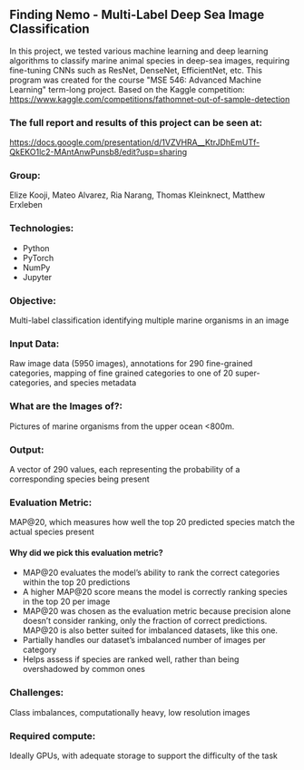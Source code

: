 ## Finding Nemo - Multi-Label Deep Sea Image Classification
In this project, we tested various machine learning and deep learning algorithms to classify marine animal species in deep-sea images, requiring fine-tuning CNNs such as ResNet, DenseNet, EfficientNet, etc. This program was created for the course "MSE 546: Advanced Machine Learning" term-long project. Based on the Kaggle competition: https://www.kaggle.com/competitions/fathomnet-out-of-sample-detection

### The full report and results of this project can be seen at: 
https://docs.google.com/presentation/d/1VZVHRA__KtrJDhEmUTf-QkEKO1lc2-MAntAnwPunsb8/edit?usp=sharing

### Group: 
Elize Kooji, Mateo Alvarez, Ria Narang, Thomas Kleinknect, Matthew Erxleben

### Technologies:
- Python
- PyTorch
- NumPy
- Jupyter

### Objective: 
Multi-label classification identifying multiple marine organisms in an image

### Input Data: 
Raw image data (5950 images), annotations for 290 fine-grained categories, mapping of fine grained categories to one of 20 super-categories, and species metadata

### What are the Images of?: 
Pictures of marine organisms from the upper ocean <800m.

### Output: 
A vector of 290 values, each representing the probability of a corresponding species being present

### Evaluation Metric: 
MAP@20, which measures how well the top 20 predicted species match the actual species present

#### Why did we pick this evaluation metric?
- MAP@20 evaluates the model’s ability to rank the correct categories within the top 20 predictions
- A higher MAP@20 score means the model is correctly ranking species in the top 20 per image
- MAP@20 was chosen as the evaluation metric because precision alone doesn’t consider ranking, only the fraction of correct predictions. MAP@20 is also better suited for imbalanced datasets, like this one.
- Partially handles our dataset’s imbalanced number of images per category
- Helps assess if species are ranked well, rather than being overshadowed by common ones

### Challenges: 
Class imbalances, computationally heavy, low resolution images

### Required compute: 
Ideally GPUs, with adequate storage to support the difficulty of the task
